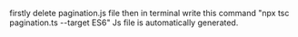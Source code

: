 firstly delete pagination.js file
then in terminal write this command "npx tsc pagination.ts --target ES6"
Js file is automatically generated.
